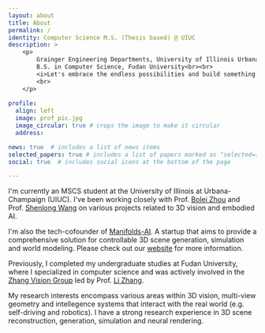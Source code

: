 ```yaml
---
layout: about
title: About
permalink: /
identity: Computer Science M.S. (Thesis based) @ UIUC
description: >
    <p> 
        Grainger Engineering Departments, University of Illinois Urbana-Champaign<br>
        B.S. in Computer Science, Fudan University<br><br>
        <i>Let's embrace the endless possibilities and build something different!</i>
        <br>
    </p>
          
profile:
  align: left
  image: prof_pic.jpg
  image_circular: true # crops the image to make it circular
  address: 

news: true  # includes a list of news items
selected_papers: true # includes a list of papers marked as "selected={true}"
social: true  # includes social icons at the bottom of the page

---
```

I'm currently an MSCS student at the University of Illinois at Urbana-Champaign (UIUC). I've been working closely with Prof. [Bolei Zhou](https://boleizhou.github.io/) and Prof. [Shenlong Wang](https://shenlong.web.illinois.edu/) on various projects related to 3D vision and embodied AI.

I'm also the tech-cofounder of [Manifolds-AI](https://manifolds-ai.com/). A startup that aims to provide a comprehensive solution for controllable 3D scene generation, simulation and world modeling. Please check out our [website](https://manifolds-ai.com/) for more information.

Previously, I completed my undergraduate studies at Fudan University, where I specialized in computer science and was actively involved in the [Zhang Vision Group](https://fudan-zvg.github.io/) led by Prof. [Li Zhang](https://www.robots.ox.ac.uk/~lz/).

My research interests encompass various areas within 3D vision, multi-view geometry and intellegence systems that interact with the real world (e.g. self-driving and robotics). I have a strong research experience in 3D scene reconstruction, generation, simulation and neural rendering. 